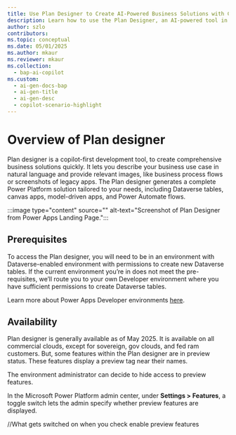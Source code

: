 ```yaml
---
title: Use Plan Designer to Create AI-Powered Business Solutions with Copilot
description: Learn how to use the Plan Designer, an AI-powered tool in Power Platform, to create comprehensive business solutions with Dataverse, canvas apps, and Power Automate flows.
author: szlo
contributors:
ms.topic: conceptual
ms.date: 05/01/2025
ms.author: mkaur
ms.reviewer: mkaur
ms.collection:
  - bap-ai-copilot
ms.custom:
  - ai-gen-docs-bap
  - ai-gen-title
  - ai-gen-desc
  - copilot-scenario-highlight
---
```



# Overview of Plan designer

Plan designer is a copilot-first development tool, to create comprehensive business solutions quickly. It lets you describe your business use case in natural language and provide relevant images, like business process flows or screenshots of legacy apps. The Plan designer generates a complete Power Platform solution tailored to your needs, including Dataverse tables, canvas apps, model-driven apps, and Power Automate flows.

:::image type="content" source="" alt-text="Screenshot of Plan Designer from Power Apps Landing Page.":::

## Prerequisites

To access the Plan designer, you will need to be in an environment with Dataverse-enabled environment with permissions to create new Dataverse tables. If the current environment you’re in does not meet the pre-requisites, we’ll route you to your own Developer environment where you have sufficient permissions to create Dataverse tables. 

Learn more about Power Apps Developer environments [here](https://learn.microsoft.com/en-us/powerapps/maker/developer-environments).

## Availability

Plan designer is generally available as of May 2025. It is available on all commercial clouds, except for sovereign, gov clouds, and fed ram customers. But, some features within the Plan designer are in preview status. These features display a preview tag near their names.

The environment administrator can decide to hide access to preview features. 

In the Microsoft Power Platform admin center, under **Settings > Features**, a toggle switch lets the admin specify whether preview features are displayed. 

//What gets switched on when you check enable preview features